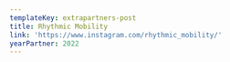 ```yaml
---
templateKey: extrapartners-post
title: Rhythmic Mobility
link: 'https://www.instagram.com/rhythmic_mobility/'
yearPartner: 2022
---
```


